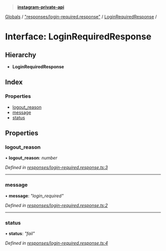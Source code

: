 > **[instagram-private-api](../README.md)**

[Globals](../README.md) / ["responses/login-required.response"](../modules/_responses_login_required_response_.md) / [LoginRequiredResponse](_responses_login_required_response_.loginrequiredresponse.md) /

# Interface: LoginRequiredResponse

## Hierarchy

* **LoginRequiredResponse**

## Index

### Properties

* [logout_reason](_responses_login_required_response_.loginrequiredresponse.md#logout_reason)
* [message](_responses_login_required_response_.loginrequiredresponse.md#message)
* [status](_responses_login_required_response_.loginrequiredresponse.md#status)

## Properties

###  logout_reason

• **logout_reason**: *number*

*Defined in [responses/login-required.response.ts:3](https://github.com/dilame/instagram-private-api/blob/173bc62/src/responses/login-required.response.ts#L3)*

___

###  message

• **message**: *"login_required"*

*Defined in [responses/login-required.response.ts:2](https://github.com/dilame/instagram-private-api/blob/173bc62/src/responses/login-required.response.ts#L2)*

___

###  status

• **status**: *"fail"*

*Defined in [responses/login-required.response.ts:4](https://github.com/dilame/instagram-private-api/blob/173bc62/src/responses/login-required.response.ts#L4)*